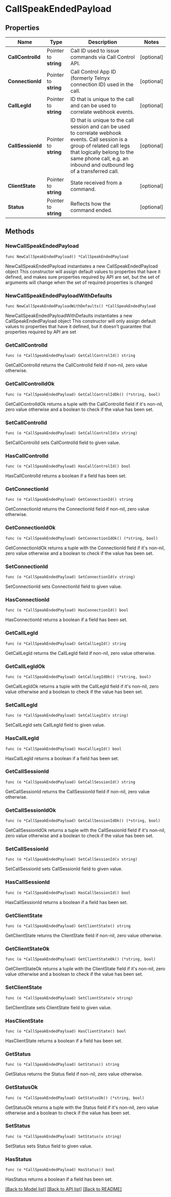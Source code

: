 # CallSpeakEndedPayload

## Properties

Name | Type | Description | Notes
------------ | ------------- | ------------- | -------------
**CallControlId** | Pointer to **string** | Call ID used to issue commands via Call Control API. | [optional] 
**ConnectionId** | Pointer to **string** | Call Control App ID (formerly Telnyx connection ID) used in the call. | [optional] 
**CallLegId** | Pointer to **string** | ID that is unique to the call and can be used to correlate webhook events. | [optional] 
**CallSessionId** | Pointer to **string** | ID that is unique to the call session and can be used to correlate webhook events. Call session is a group of related call legs that logically belong to the same phone call, e.g. an inbound and outbound leg of a transferred call. | [optional] 
**ClientState** | Pointer to **string** | State received from a command. | [optional] 
**Status** | Pointer to **string** | Reflects how the command ended. | [optional] 

## Methods

### NewCallSpeakEndedPayload

`func NewCallSpeakEndedPayload() *CallSpeakEndedPayload`

NewCallSpeakEndedPayload instantiates a new CallSpeakEndedPayload object
This constructor will assign default values to properties that have it defined,
and makes sure properties required by API are set, but the set of arguments
will change when the set of required properties is changed

### NewCallSpeakEndedPayloadWithDefaults

`func NewCallSpeakEndedPayloadWithDefaults() *CallSpeakEndedPayload`

NewCallSpeakEndedPayloadWithDefaults instantiates a new CallSpeakEndedPayload object
This constructor will only assign default values to properties that have it defined,
but it doesn't guarantee that properties required by API are set

### GetCallControlId

`func (o *CallSpeakEndedPayload) GetCallControlId() string`

GetCallControlId returns the CallControlId field if non-nil, zero value otherwise.

### GetCallControlIdOk

`func (o *CallSpeakEndedPayload) GetCallControlIdOk() (*string, bool)`

GetCallControlIdOk returns a tuple with the CallControlId field if it's non-nil, zero value otherwise
and a boolean to check if the value has been set.

### SetCallControlId

`func (o *CallSpeakEndedPayload) SetCallControlId(v string)`

SetCallControlId sets CallControlId field to given value.

### HasCallControlId

`func (o *CallSpeakEndedPayload) HasCallControlId() bool`

HasCallControlId returns a boolean if a field has been set.

### GetConnectionId

`func (o *CallSpeakEndedPayload) GetConnectionId() string`

GetConnectionId returns the ConnectionId field if non-nil, zero value otherwise.

### GetConnectionIdOk

`func (o *CallSpeakEndedPayload) GetConnectionIdOk() (*string, bool)`

GetConnectionIdOk returns a tuple with the ConnectionId field if it's non-nil, zero value otherwise
and a boolean to check if the value has been set.

### SetConnectionId

`func (o *CallSpeakEndedPayload) SetConnectionId(v string)`

SetConnectionId sets ConnectionId field to given value.

### HasConnectionId

`func (o *CallSpeakEndedPayload) HasConnectionId() bool`

HasConnectionId returns a boolean if a field has been set.

### GetCallLegId

`func (o *CallSpeakEndedPayload) GetCallLegId() string`

GetCallLegId returns the CallLegId field if non-nil, zero value otherwise.

### GetCallLegIdOk

`func (o *CallSpeakEndedPayload) GetCallLegIdOk() (*string, bool)`

GetCallLegIdOk returns a tuple with the CallLegId field if it's non-nil, zero value otherwise
and a boolean to check if the value has been set.

### SetCallLegId

`func (o *CallSpeakEndedPayload) SetCallLegId(v string)`

SetCallLegId sets CallLegId field to given value.

### HasCallLegId

`func (o *CallSpeakEndedPayload) HasCallLegId() bool`

HasCallLegId returns a boolean if a field has been set.

### GetCallSessionId

`func (o *CallSpeakEndedPayload) GetCallSessionId() string`

GetCallSessionId returns the CallSessionId field if non-nil, zero value otherwise.

### GetCallSessionIdOk

`func (o *CallSpeakEndedPayload) GetCallSessionIdOk() (*string, bool)`

GetCallSessionIdOk returns a tuple with the CallSessionId field if it's non-nil, zero value otherwise
and a boolean to check if the value has been set.

### SetCallSessionId

`func (o *CallSpeakEndedPayload) SetCallSessionId(v string)`

SetCallSessionId sets CallSessionId field to given value.

### HasCallSessionId

`func (o *CallSpeakEndedPayload) HasCallSessionId() bool`

HasCallSessionId returns a boolean if a field has been set.

### GetClientState

`func (o *CallSpeakEndedPayload) GetClientState() string`

GetClientState returns the ClientState field if non-nil, zero value otherwise.

### GetClientStateOk

`func (o *CallSpeakEndedPayload) GetClientStateOk() (*string, bool)`

GetClientStateOk returns a tuple with the ClientState field if it's non-nil, zero value otherwise
and a boolean to check if the value has been set.

### SetClientState

`func (o *CallSpeakEndedPayload) SetClientState(v string)`

SetClientState sets ClientState field to given value.

### HasClientState

`func (o *CallSpeakEndedPayload) HasClientState() bool`

HasClientState returns a boolean if a field has been set.

### GetStatus

`func (o *CallSpeakEndedPayload) GetStatus() string`

GetStatus returns the Status field if non-nil, zero value otherwise.

### GetStatusOk

`func (o *CallSpeakEndedPayload) GetStatusOk() (*string, bool)`

GetStatusOk returns a tuple with the Status field if it's non-nil, zero value otherwise
and a boolean to check if the value has been set.

### SetStatus

`func (o *CallSpeakEndedPayload) SetStatus(v string)`

SetStatus sets Status field to given value.

### HasStatus

`func (o *CallSpeakEndedPayload) HasStatus() bool`

HasStatus returns a boolean if a field has been set.


[[Back to Model list]](../README.md#documentation-for-models) [[Back to API list]](../README.md#documentation-for-api-endpoints) [[Back to README]](../README.md)


